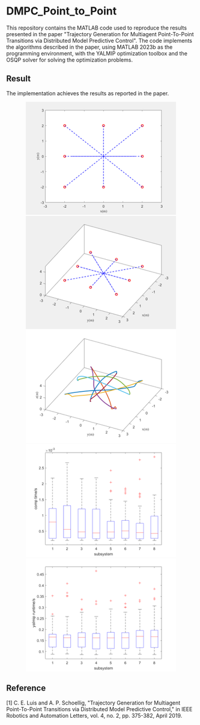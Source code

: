 # DMPC_Point_to_Point

This repository contains the MATLAB code used to reproduce the results presented in the paper "Trajectory Generation for Multiagent Point-To-Point Transitions via Distributed Model Predictive Control". The code implements the algorithms described in the paper, using MATLAB 2023b as the programming environment, with the YALMIP optimization toolbox and the OSQP solver for solving the optimization problems.

## Result
The implementation achieves the results as reported in the paper.
<div align=center>
<img src="https://github.com/Lyn-Bamboo/DMPC_Point_to_Point/blob/main/Image/soft_agents_2d.gif" width="400" height="300"/> 
<img src="https://github.com/Lyn-Bamboo/DMPC_Point_to_Point/blob/main/Image/soft_agents_3d.gif" width="400" height="300"/>
<img src="https://github.com/Lyn-Bamboo/DMPC_Point_to_Point/blob/main/Image/trajectories_3d.png" width="400" height="300"/>
</div>

<div align=center>                     
<img src="https://github.com/Lyn-Bamboo/DMPC_Point_to_Point/blob/main/Image/comp_time.png" width="400" height="300"/>
<img src="https://github.com/Lyn-Bamboo/DMPC_Point_to_Point/blob/main/Image/yalmip_time.png" width="400" height="300"/>
</div>


## Reference
[1] C. E. Luis and A. P. Schoellig, "Trajectory Generation for Multiagent Point-To-Point Transitions via Distributed Model Predictive Control," in IEEE Robotics and Automation Letters, vol. 4, no. 2, pp. 375-382, April 2019.


